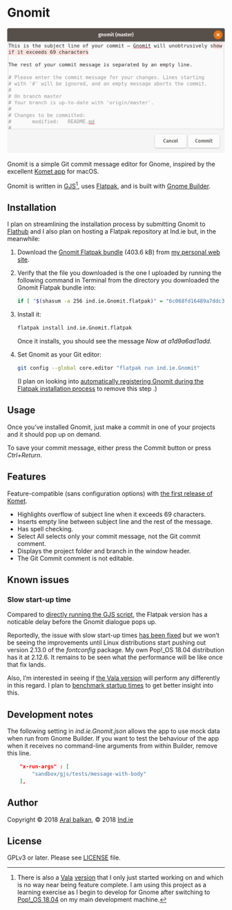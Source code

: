 # Gnomit

![Screenshot of Gnomit showing the overflow highlighting on the subject line and the automatically inserted empty line between the subject line and the rest of the commit message.](gnomit.png)

Gnomit is a simple Git commit message editor for Gnome, inspired by the excellent [Komet app](https://github.com/zorgiepoo/Komet) for macOS.

Gnomit is written in [GJS](https://gitlab.gnome.org/GNOME/gjs/wikis/Home)[^1], uses [Flatpak](https://www.flatpak.org/), and is built with [Gnome Builder](https://wiki.gnome.org/Apps/Builder).

## Installation

I plan on streamlining the installation process by submitting Gnomit to [Flathub](https://flathub.org/home) and I also plan on hosting a Flatpak repository at Ind.ie but, in the meanwhile:

1. Download the [Gnomit Flatpak bundle](https://ind.ie/downloads/gnomit/1.0/ind.ie.Gnomit.flatpak) (403.6 kB) from [my personal web site](https://ar.al).

2. Verify that the file you downloaded is the one I uploaded by running the following command in Terminal from the directory you downloaded the Gnomit Flatpak bundle into:

    ```bash
    if [ "$(shasum -a 256 ind.ie.Gnomit.flatpak)" = "6c068fd16489a7ddc35dd53c906aeb481b40ae7a600655f0bc5a78af453ca818  ind.ie.Gnomit.flatpak" ]; then echo 'Download valid.'; else echo 'Download invalid. DO NOT INSTALL. Please alert aral@ind.ie.'; fi
    ```

3. Install it:

    ```bash
    flatpak install ind.ie.Gnomit.flatpak
    ```

    Once it installs, you should see the message _Now at a1d9a6ad1add._

4. Set Gnomit as your Git editor:

    ```bash
    git config --global core.editor "flatpak run ind.ie.Gnomit"
    ```

    (I plan on looking into [automatically registering Gnomit during the Flatpak installation process](https://source.ind.ie/gnome/gnomit/gjs/issues/22) to remove this step .)

## Usage

Once you’ve installed Gnomit, just make a commit in one of your projects and it should pop up on demand.

To save your commit message, either press the Commit button or press _Ctrl+Return_.

## Features

Feature-compatible (sans configuration options) with [the first release of Komet](https://github.com/zorgiepoo/Komet/releases/tag/0.1).

  * Highlights overflow of subject line when it exceeds 69 characters.
  * Inserts empty line between subject line and the rest of the message.
  * Has spell checking.
  * Select All selects only your commit message, not the Git commit comment.
  * Displays the project folder and branch in the window header.
  * The Git Commit comment is not editable.
  
## Known issues

### Slow start-up time

Compared to [directly running the GJS script](https://source.ind.ie/gnome/gnomit/gjs/tree/bare), the Flatpak version has a noticable delay before the Gnomit dialogue pops up.

Reportedly, the issue with slow start-up times [has been fixed](https://blogs.gnome.org/alexl/2018/01/16/fixing-flatpak-startup-times/) but we won’t be seeing the improvements until Linux distributions start pushing out version 2.13.0 of the _fontconfig_ package. My own Pop!_OS 18.04 distribution has it at 2.12.6. It remains to be seen what the performance will be like once that fix lands.

Also, I’m interested in seeing if [the Vala version](https://source.ind.ie/gnome/gnomit/vala) will perform any differently in this regard. I plan to [benchmark startup times](https://source.ind.ie/gnome/gnomit/gjs/issues/23) to get better insight into this.

## Development notes

The following setting in _ind.ie.Gnomit.json_ allows the app to use mock data when run from Gnome Builder. If you want to test the behaviour of the app when it receives no command-line arguments from within Builder, remove this line.

```json
    "x-run-args" : [
        "sandbox/gjs/tests/message-with-body"
    ],
```

## Author

Copyright © 2018 [Aral balkan](https://ar.al), © 2018 [Ind.ie](https://ind.ie)

## License

GPLv3 or later. Please see [LICENSE](https://source.ind.ie/gnome/gnomit/blob/master/LICENSE) file.


[^1]: There is also a [Vala](https://wiki.gnome.org/Projects/Vala) [version](https://source.ind.ie/gnome/gnomit/vala) that I only just started working on and which is no way near being feature complete. I am using this project as a learning exercise as I begin to develop for Gnome after switching to [Pop!_OS 18.04](https://ar.al/2018/07/26/popos-18.04-the-state-of-the-art-in-linux-on-desktop/) on my main development machine.
